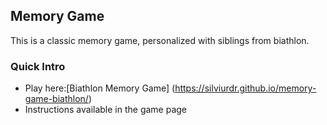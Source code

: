 ## Memory Game

This is a classic memory game, personalized with siblings from biathlon. 


### Quick Intro

- Play here:[Biathlon Memory Game] (https://silviurdr.github.io/memory-game-biathlon/)
- Instructions available in the game page
